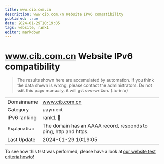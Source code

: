 ```yaml
---
title: www.cib.com.cn
description: www.cib.com.cn Website IPv6 compatibility
published: true
date: 2024-01-29T10:19:05
tags: website, rank1
editor: markdown
---
```


# www.cib.com.cn Website IPv6 compatibility

> The results shown here are accumulated by automation. If you think the data shown is wrong, please contact the administrators. 
> Do not edit this page manually, it will get overwritten.
{.is-info}


|   |   |
| - | - |
| Domainname | www.cib.com.cn
| Category | payment |
| IPv6 ranking | rank1 :1st_place_medal: |
| Explanation | The domain has an AAAA record, responds to ping, http and https. |
| Last Update | 2024-01-29 10:19:05 |

To see how this test was performed, please have a look at [our website test criteria howto](/howto/testcriteria/website)!

